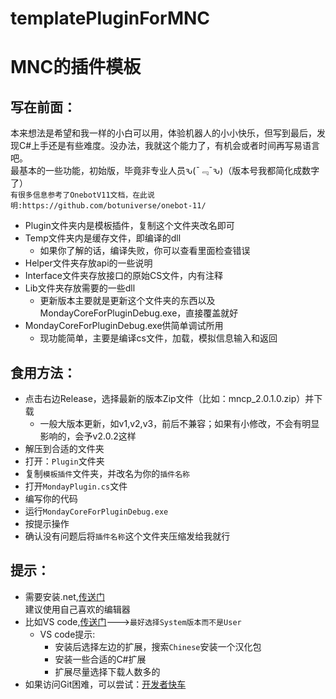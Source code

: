 # templatePluginForMNC
MNC的插件模板
=

写在前面：
-
本来想法是希望和我一样的小白可以用，体验机器人的小小快乐，但写到最后，发现C#上手还是有些难度。没办法，我就这个能力了，有机会或者时间再写易语言吧。<br>
最基本的一些功能，初始版，毕竟非专业人员ԅ(¯﹃¯ԅ)（版本号我都简化成数字了）<br>
`有很多信息参考了OnebotV11文档，在此说明:https://github.com/botuniverse/onebot-11/`
* Plugin文件夹内是模板插件，复制这个文件夹改名即可
* Temp文件夹内是缓存文件，即编译的dll
  * 如果你了解的话，编译失败，你可以查看里面检查错误
* Helper文件夹存放api的一些说明
* Interface文件夹存放接口的原始CS文件，内有注释
* Lib文件夹存放需要的一些dll
  * 更新版本主要就是更新这个文件夹的东西以及MondayCoreForPluginDebug.exe，直接覆盖就好
* MondayCoreForPluginDebug.exe供简单调试所用
  * 现功能简单，主要是编译cs文件，加载，模拟信息输入和返回

食用方法：
-
* 点击右边Release，选择最新的版本Zip文件（比如：mncp_2.0.1.0.zip）并下载<br>
  * 一般大版本更新，如v1,v2,v3，前后不兼容；如果有小修改，不会有明显影响的，会予v2.0.2这样
* 解压到合适的文件夹<br>
* 打开：`Plugin`文件夹<br>
* 复制`模板插件`文件夹，并改名为你的`插件名称`<br>
* 打开`MondayPlugin.cs`文件<br>
* 编写你的代码<br>
* 运行`MondayCoreForPluginDebug.exe`<br>
* 按提示操作<br>
* 确认没有问题后将`插件名称`这个文件夹压缩发给我就行<br>

提示：
-
* 需要安装.net,[传送门](https://dotnet.microsoft.com/zh-cn/download)<br>
建议使用自己喜欢的编辑器<br>
* 比如VS code,[传送门](https://code.visualstudio.com/download)--->`最好选择System版本而不是User`<br>
  * VS code提示:
    * 安装后选择左边的扩展，搜索`Chinese`安装一个汉化包
    * 安装一些合适的C#扩展
    * 扩展尽量选择下载人数多的
* 如果访问Git困难，可以尝试：[开发者快车](https://github.com/docmirror/dev-sidecar)
